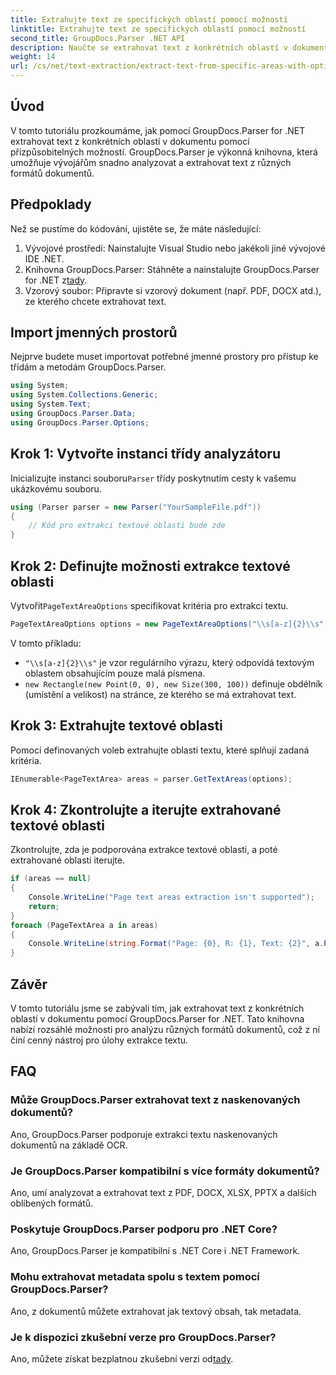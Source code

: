 ```yaml
---
title: Extrahujte text ze specifických oblastí pomocí možností
linktitle: Extrahujte text ze specifických oblastí pomocí možností
second_title: GroupDocs.Parser .NET API
description: Naučte se extrahovat text z konkrétních oblastí v dokumentech pomocí GroupDocs.Parser for .NET. Prozkoumejte pokročilé možnosti extrakce textu s tímto výukovým programem.
weight: 14
url: /cs/net/text-extraction/extract-text-from-specific-areas-with-options/
---
```

## Úvod
V tomto tutoriálu prozkoumáme, jak pomocí GroupDocs.Parser for .NET extrahovat text z konkrétních oblastí v dokumentu pomocí přizpůsobitelných možností. GroupDocs.Parser je výkonná knihovna, která umožňuje vývojářům snadno analyzovat a extrahovat text z různých formátů dokumentů.
## Předpoklady
Než se pustíme do kódování, ujistěte se, že máte následující:
1. Vývojové prostředí: Nainstalujte Visual Studio nebo jakékoli jiné vývojové IDE .NET.
2.  Knihovna GroupDocs.Parser: Stáhněte a nainstalujte GroupDocs.Parser for .NET z[tady](https://releases.groupdocs.com/parser/net/).
3. Vzorový soubor: Připravte si vzorový dokument (např. PDF, DOCX atd.), ze kterého chcete extrahovat text.

## Import jmenných prostorů
Nejprve budete muset importovat potřebné jmenné prostory pro přístup ke třídám a metodám GroupDocs.Parser.
```csharp
using System;
using System.Collections.Generic;
using System.Text;
using GroupDocs.Parser.Data;
using GroupDocs.Parser.Options;
```
## Krok 1: Vytvořte instanci třídy analyzátoru
 Inicializujte instanci souboru`Parser` třídy poskytnutím cesty k vašemu ukázkovému souboru.
```csharp
using (Parser parser = new Parser("YourSampleFile.pdf"))
{
    // Kód pro extrakci textové oblasti bude zde
}
```
## Krok 2: Definujte možnosti extrakce textové oblasti
 Vytvořit`PageTextAreaOptions` specifikovat kritéria pro extrakci textu.
```csharp
PageTextAreaOptions options = new PageTextAreaOptions("\\s[a-z]{2}\\s", new Rectangle(new Point(0, 0), new Size(300, 100)));
```
V tomto příkladu:
- `"\\s[a-z]{2}\\s"` je vzor regulárního výrazu, který odpovídá textovým oblastem obsahujícím pouze malá písmena.
- `new Rectangle(new Point(0, 0), new Size(300, 100))` definuje obdélník (umístění a velikost) na stránce, ze kterého se má extrahovat text.
## Krok 3: Extrahujte textové oblasti
Pomocí definovaných voleb extrahujte oblasti textu, které splňují zadaná kritéria.
```csharp
IEnumerable<PageTextArea> areas = parser.GetTextAreas(options);
```
## Krok 4: Zkontrolujte a iterujte extrahované textové oblasti
Zkontrolujte, zda je podporována extrakce textové oblasti, a poté extrahované oblasti iterujte.
```csharp
if (areas == null)
{
    Console.WriteLine("Page text areas extraction isn't supported");
    return;
}
foreach (PageTextArea a in areas)
{
    Console.WriteLine(string.Format("Page: {0}, R: {1}, Text: {2}", a.Page.Index, a.Rectangle, a.Text));
}
```

## Závěr
V tomto tutoriálu jsme se zabývali tím, jak extrahovat text z konkrétních oblastí v dokumentu pomocí GroupDocs.Parser for .NET. Tato knihovna nabízí rozsáhlé možnosti pro analýzu různých formátů dokumentů, což z ní činí cenný nástroj pro úlohy extrakce textu.

## FAQ
### Může GroupDocs.Parser extrahovat text z naskenovaných dokumentů?
Ano, GroupDocs.Parser podporuje extrakci textu naskenovaných dokumentů na základě OCR.
### Je GroupDocs.Parser kompatibilní s více formáty dokumentů?
Ano, umí analyzovat a extrahovat text z PDF, DOCX, XLSX, PPTX a dalších oblíbených formátů.
### Poskytuje GroupDocs.Parser podporu pro .NET Core?
Ano, GroupDocs.Parser je kompatibilní s .NET Core i .NET Framework.
### Mohu extrahovat metadata spolu s textem pomocí GroupDocs.Parser?
Ano, z dokumentů můžete extrahovat jak textový obsah, tak metadata.
### Je k dispozici zkušební verze pro GroupDocs.Parser?
 Ano, můžete získat bezplatnou zkušební verzi od[tady](https://releases.groupdocs.com/).